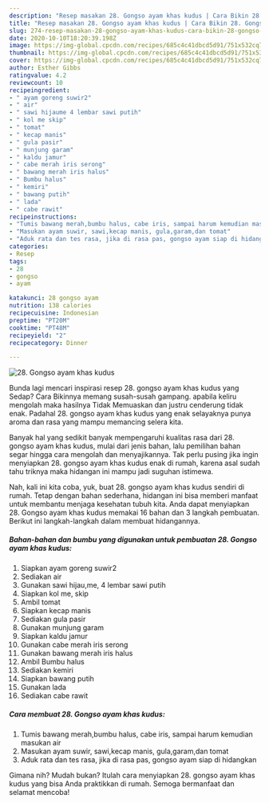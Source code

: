 ```yaml
---
description: "Resep masakan 28. Gongso ayam khas kudus | Cara Bikin 28. Gongso ayam khas kudus Yang Menggugah Selera"
title: "Resep masakan 28. Gongso ayam khas kudus | Cara Bikin 28. Gongso ayam khas kudus Yang Menggugah Selera"
slug: 274-resep-masakan-28-gongso-ayam-khas-kudus-cara-bikin-28-gongso-ayam-khas-kudus-yang-menggugah-selera
date: 2020-10-10T18:20:39.198Z
image: https://img-global.cpcdn.com/recipes/685c4c41dbcd5d91/751x532cq70/28-gongso-ayam-khas-kudus-foto-resep-utama.jpg
thumbnail: https://img-global.cpcdn.com/recipes/685c4c41dbcd5d91/751x532cq70/28-gongso-ayam-khas-kudus-foto-resep-utama.jpg
cover: https://img-global.cpcdn.com/recipes/685c4c41dbcd5d91/751x532cq70/28-gongso-ayam-khas-kudus-foto-resep-utama.jpg
author: Esther Gibbs
ratingvalue: 4.2
reviewcount: 10
recipeingredient:
- " ayam goreng suwir2"
- " air"
- " sawi hijaume 4 lembar sawi putih"
- " kol me skip"
- " tomat"
- " kecap manis"
- " gula pasir"
- " munjung garam"
- " kaldu jamur"
- " cabe merah iris serong"
- " bawang merah iris halus"
- " Bumbu halus"
- " kemiri"
- " bawang putih"
- " lada"
- " cabe rawit"
recipeinstructions:
- "Tumis bawang merah,bumbu halus, cabe iris, sampai harum kemudian masukan air"
- "Masukan ayam suwir, sawi,kecap manis, gula,garam,dan tomat"
- "Aduk rata dan tes rasa, jika di rasa pas, gongso ayam siap di hidangkan"
categories:
- Resep
tags:
- 28
- gongso
- ayam

katakunci: 28 gongso ayam 
nutrition: 138 calories
recipecuisine: Indonesian
preptime: "PT20M"
cooktime: "PT48M"
recipeyield: "2"
recipecategory: Dinner

---
```



![28. Gongso ayam khas kudus](https://img-global.cpcdn.com/recipes/685c4c41dbcd5d91/751x532cq70/28-gongso-ayam-khas-kudus-foto-resep-utama.jpg)

Bunda lagi mencari inspirasi resep 28. gongso ayam khas kudus yang Sedap? Cara Bikinnya memang susah-susah gampang. apabila keliru mengolah maka hasilnya Tidak Memuaskan dan justru cenderung tidak enak. Padahal 28. gongso ayam khas kudus yang enak selayaknya punya aroma dan rasa yang mampu memancing selera kita.



Banyak hal yang sedikit banyak mempengaruhi kualitas rasa dari 28. gongso ayam khas kudus, mulai dari jenis bahan, lalu pemilihan bahan segar hingga cara mengolah dan menyajikannya. Tak perlu pusing jika ingin menyiapkan 28. gongso ayam khas kudus enak di rumah, karena asal sudah tahu triknya maka hidangan ini mampu jadi suguhan istimewa.


Nah, kali ini kita coba, yuk, buat 28. gongso ayam khas kudus sendiri di rumah. Tetap dengan bahan sederhana, hidangan ini bisa memberi manfaat untuk membantu menjaga kesehatan tubuh kita. Anda dapat menyiapkan 28. Gongso ayam khas kudus memakai 16 bahan dan 3 langkah pembuatan. Berikut ini langkah-langkah dalam membuat hidangannya.

<!--inarticleads1-->

##### Bahan-bahan dan bumbu yang digunakan untuk pembuatan 28. Gongso ayam khas kudus:

1. Siapkan  ayam goreng suwir2
1. Sediakan  air
1. Gunakan  sawi hijau,me, 4 lembar sawi putih
1. Siapkan  kol me, skip
1. Ambil  tomat
1. Siapkan  kecap manis
1. Sediakan  gula pasir
1. Gunakan  munjung garam
1. Siapkan  kaldu jamur
1. Gunakan  cabe merah iris serong
1. Gunakan  bawang merah iris halus
1. Ambil  Bumbu halus
1. Sediakan  kemiri
1. Siapkan  bawang putih
1. Gunakan  lada
1. Sediakan  cabe rawit




<!--inarticleads2-->

##### Cara membuat 28. Gongso ayam khas kudus:

1. Tumis bawang merah,bumbu halus, cabe iris, sampai harum kemudian masukan air
1. Masukan ayam suwir, sawi,kecap manis, gula,garam,dan tomat
1. Aduk rata dan tes rasa, jika di rasa pas, gongso ayam siap di hidangkan




Gimana nih? Mudah bukan? Itulah cara menyiapkan 28. gongso ayam khas kudus yang bisa Anda praktikkan di rumah. Semoga bermanfaat dan selamat mencoba!
